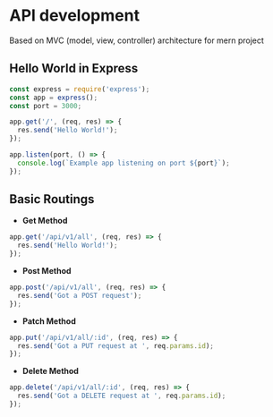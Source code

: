 # API development

Based on MVC (model, view, controller) architecture
for mern project

## Hello World in Express

```js
const express = require('express');
const app = express();
const port = 3000;

app.get('/', (req, res) => {
  res.send('Hello World!');
});

app.listen(port, () => {
  console.log(`Example app listening on port ${port}`);
});
```

## Basic Routings

- **Get Method**

```js
app.get('/api/v1/all', (req, res) => {
  res.send('Hello World!');
});
```

- **Post Method**

```js
app.post('/api/v1/all', (req, res) => {
  res.send('Got a POST request');
});
```

- **Patch Method**

```js
app.put('/api/v1/all/:id', (req, res) => {
  res.send('Got a PUT request at ', req.params.id);
});
```

- **Delete Method**

```js
app.delete('/api/v1/all/:id', (req, res) => {
  res.send('Got a DELETE request at ', req.params.id);
});
```
